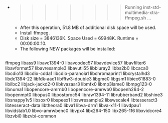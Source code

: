 * >>>>>>>>> Running inst-std-multimedia-xtra-ffmpeg.sh ...
  * After this operation, 51.8 MB of additional disk space will be used.
  * Install ffmpeg.
  * Disk size = 3846136K. Space Used = 69948K. Runtime = 00:00:00:10.
  * The following NEW packages will be installed:
  ```bash
ffmpeg libass9 libavc1394-0 libavcodec57 libavdevice57
libavfilter6 libavformat57 libavresample3 libavutil55 libbluray2
libbs2b0 libcaca0 libcdio13 libcdio-cdda1 libcdio-paranoia1
libchromaprint1 libcrystalhd3 libdc1394-22 libfdk-aac1 libfftw3-double3
libgme0 libgsm1 libiec61883-0 libilbc2 libjack-jackd2-0
libkvazaar3 libmfx0 libmp3lame0 libmpg123-0 libnuma1
libopencore-amrnb0 libopencore-amrwb0 libopenh264-2 libopenmpt0 libopus0
libpostproc54 libraw1394-11 librubberband2 libshine3 libsnappy1v5
libsoxr0 libspeex1 libswresample2 libswscale4 libtesseract3
libtesseract-data libtheora0 libva1 libva-drm1 libva-x11-1
libvdpau1 libvidstab1.0 libvo-amrwbenc0 libvpx4 libx264-150
libx265-116 libxvidcore4 libzvbi0 libzvbi-common
  ```
